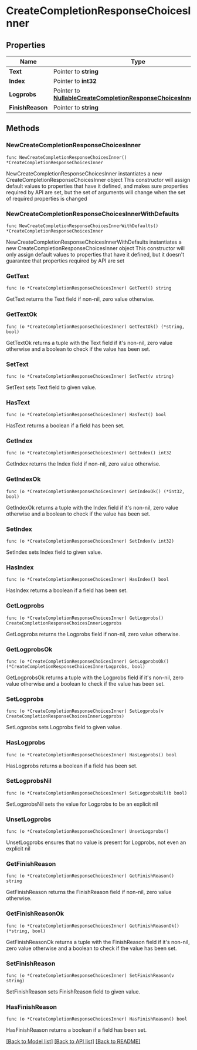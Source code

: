 # CreateCompletionResponseChoicesInner

## Properties

Name | Type | Description | Notes
------------ | ------------- | ------------- | -------------
**Text** | Pointer to **string** |  | [optional] 
**Index** | Pointer to **int32** |  | [optional] 
**Logprobs** | Pointer to [**NullableCreateCompletionResponseChoicesInnerLogprobs**](CreateCompletionResponseChoicesInnerLogprobs.md) |  | [optional] 
**FinishReason** | Pointer to **string** |  | [optional] 

## Methods

### NewCreateCompletionResponseChoicesInner

`func NewCreateCompletionResponseChoicesInner() *CreateCompletionResponseChoicesInner`

NewCreateCompletionResponseChoicesInner instantiates a new CreateCompletionResponseChoicesInner object
This constructor will assign default values to properties that have it defined,
and makes sure properties required by API are set, but the set of arguments
will change when the set of required properties is changed

### NewCreateCompletionResponseChoicesInnerWithDefaults

`func NewCreateCompletionResponseChoicesInnerWithDefaults() *CreateCompletionResponseChoicesInner`

NewCreateCompletionResponseChoicesInnerWithDefaults instantiates a new CreateCompletionResponseChoicesInner object
This constructor will only assign default values to properties that have it defined,
but it doesn't guarantee that properties required by API are set

### GetText

`func (o *CreateCompletionResponseChoicesInner) GetText() string`

GetText returns the Text field if non-nil, zero value otherwise.

### GetTextOk

`func (o *CreateCompletionResponseChoicesInner) GetTextOk() (*string, bool)`

GetTextOk returns a tuple with the Text field if it's non-nil, zero value otherwise
and a boolean to check if the value has been set.

### SetText

`func (o *CreateCompletionResponseChoicesInner) SetText(v string)`

SetText sets Text field to given value.

### HasText

`func (o *CreateCompletionResponseChoicesInner) HasText() bool`

HasText returns a boolean if a field has been set.

### GetIndex

`func (o *CreateCompletionResponseChoicesInner) GetIndex() int32`

GetIndex returns the Index field if non-nil, zero value otherwise.

### GetIndexOk

`func (o *CreateCompletionResponseChoicesInner) GetIndexOk() (*int32, bool)`

GetIndexOk returns a tuple with the Index field if it's non-nil, zero value otherwise
and a boolean to check if the value has been set.

### SetIndex

`func (o *CreateCompletionResponseChoicesInner) SetIndex(v int32)`

SetIndex sets Index field to given value.

### HasIndex

`func (o *CreateCompletionResponseChoicesInner) HasIndex() bool`

HasIndex returns a boolean if a field has been set.

### GetLogprobs

`func (o *CreateCompletionResponseChoicesInner) GetLogprobs() CreateCompletionResponseChoicesInnerLogprobs`

GetLogprobs returns the Logprobs field if non-nil, zero value otherwise.

### GetLogprobsOk

`func (o *CreateCompletionResponseChoicesInner) GetLogprobsOk() (*CreateCompletionResponseChoicesInnerLogprobs, bool)`

GetLogprobsOk returns a tuple with the Logprobs field if it's non-nil, zero value otherwise
and a boolean to check if the value has been set.

### SetLogprobs

`func (o *CreateCompletionResponseChoicesInner) SetLogprobs(v CreateCompletionResponseChoicesInnerLogprobs)`

SetLogprobs sets Logprobs field to given value.

### HasLogprobs

`func (o *CreateCompletionResponseChoicesInner) HasLogprobs() bool`

HasLogprobs returns a boolean if a field has been set.

### SetLogprobsNil

`func (o *CreateCompletionResponseChoicesInner) SetLogprobsNil(b bool)`

 SetLogprobsNil sets the value for Logprobs to be an explicit nil

### UnsetLogprobs
`func (o *CreateCompletionResponseChoicesInner) UnsetLogprobs()`

UnsetLogprobs ensures that no value is present for Logprobs, not even an explicit nil
### GetFinishReason

`func (o *CreateCompletionResponseChoicesInner) GetFinishReason() string`

GetFinishReason returns the FinishReason field if non-nil, zero value otherwise.

### GetFinishReasonOk

`func (o *CreateCompletionResponseChoicesInner) GetFinishReasonOk() (*string, bool)`

GetFinishReasonOk returns a tuple with the FinishReason field if it's non-nil, zero value otherwise
and a boolean to check if the value has been set.

### SetFinishReason

`func (o *CreateCompletionResponseChoicesInner) SetFinishReason(v string)`

SetFinishReason sets FinishReason field to given value.

### HasFinishReason

`func (o *CreateCompletionResponseChoicesInner) HasFinishReason() bool`

HasFinishReason returns a boolean if a field has been set.


[[Back to Model list]](../README.md#documentation-for-models) [[Back to API list]](../README.md#documentation-for-api-endpoints) [[Back to README]](../README.md)


